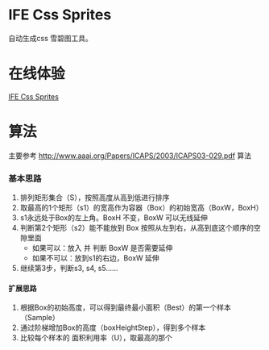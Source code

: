 # IFE Css Sprites
自动生成css 雪碧图工具。

# 在线体验
[IFE Css Sprites](http://tool.luodao.me/css-sprite)

# 算法
主要参考  http://www.aaai.org/Papers/ICAPS/2003/ICAPS03-029.pdf 算法

### 基本思路
1. 排列矩形集合（S），按照高度从高到低进行排序
2. 取最高的1个矩形（s1）的宽高作为容器（Box）的初始宽高（BoxW，BoxH）
2. s1永远处于Box的左上角。BoxH 不变，BoxW 可以无线延伸
3. 判断第2个矩形（s2）能不能放到 Box 按照从左到右，从高到底这个顺序的空隙里面
	- 如果可以：放入 并 判断 BoxW 是否需要延伸
	- 如果不可以：放到s1的右边，BoxW 延伸
4. 继续第3步，判断s3, s4, s5......

#### 扩展思路
1. 根据Box的初始高度，可以得到最终最小面积（Best）的第一个样本（Sample）
2. 通过阶梯增加Box的高度（boxHeightStep），得到多个样本
3. 比较每个样本的 面积利用率（U），取最高的那个